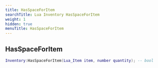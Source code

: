 ```yaml
---
title: HasSpaceForItem
searchTitle: Lua Inventory HasSpaceForItem
weight: 1
hidden: true
menuTitle: HasSpaceForItem
---
```

## HasSpaceForItem
```lua
Inventory:HasSpaceForItem(Lua_Item item, number quantity); -- bool
```